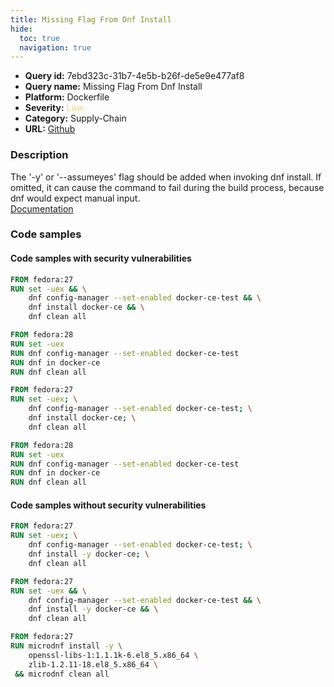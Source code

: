 ```yaml
---
title: Missing Flag From Dnf Install
hide:
  toc: true
  navigation: true
---
```


<style>
  .highlight .hll {
    background-color: #ff171742;
  }
  .md-content {
    max-width: 1100px;
    margin: 0 auto;
  }
</style>

-   **Query id:** 7ebd323c-31b7-4e5b-b26f-de5e9e477af8
-   **Query name:** Missing Flag From Dnf Install
-   **Platform:** Dockerfile
-   **Severity:** <span style="color:#edd57e">Low</span>
-   **Category:** Supply-Chain
-   **URL:** [Github](https://github.com/Checkmarx/kics/tree/master/assets/queries/dockerfile/missing_flag_from_dnf_install)

### Description
The '-y' or '--assumeyes' flag should be added when invoking dnf install. If omitted, it can cause the command to fail during the build process, because dnf would expect manual input.<br>
[Documentation](https://docs.docker.com/develop/develop-images/dockerfile_best-practices/#run)

### Code samples
#### Code samples with security vulnerabilities
```dockerfile title="Positive test num. 1 - dockerfile file" hl_lines="2 10"
FROM fedora:27
RUN set -uex && \
    dnf config-manager --set-enabled docker-ce-test && \
    dnf install docker-ce && \
    dnf clean all

FROM fedora:28
RUN set -uex
RUN dnf config-manager --set-enabled docker-ce-test
RUN dnf in docker-ce
RUN dnf clean all
```
```dockerfile title="Positive test num. 2 - dockerfile file" hl_lines="2 10"
FROM fedora:27
RUN set -uex; \
    dnf config-manager --set-enabled docker-ce-test; \
    dnf install docker-ce; \
    dnf clean all

FROM fedora:28
RUN set -uex
RUN dnf config-manager --set-enabled docker-ce-test
RUN dnf in docker-ce
RUN dnf clean all

```


#### Code samples without security vulnerabilities
```dockerfile title="Negative test num. 1 - dockerfile file"
FROM fedora:27
RUN set -uex; \
    dnf config-manager --set-enabled docker-ce-test; \
    dnf install -y docker-ce; \
    dnf clean all

```
```dockerfile title="Negative test num. 2 - dockerfile file"
FROM fedora:27
RUN set -uex && \
    dnf config-manager --set-enabled docker-ce-test && \
    dnf install -y docker-ce && \
    dnf clean all
```
```dockerfile title="Negative test num. 3 - dockerfile file"
FROM fedora:27
RUN microdnf install -y \
    openssl-libs-1:1.1.1k-6.el8_5.x86_64 \
    zlib-1.2.11-18.el8_5.x86_64 \
 && microdnf clean all

```

